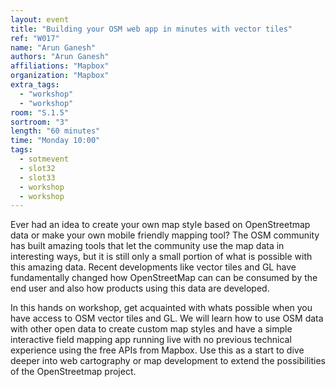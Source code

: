 ```yaml
---
layout: event
title: "Building your OSM web app in minutes with vector tiles"
ref: "W017"
name: "Arun Ganesh"
authors: "Arun Ganesh"
affiliations: "Mapbox"
organization: "Mapbox"
extra_tags:
  - "workshop"
  - "workshop"
room: "S.1.5"
sortroom: "3"
length: "60 minutes"
time: "Monday 10:00"
tags:
  - sotmevent
  - slot32
  - slot33
  - workshop
  - workshop
---
```

Ever had an idea to create your own map style based on OpenStreetmap data or make your own mobile friendly mapping tool? The OSM community has built amazing tools that let the community use the map data in interesting ways, but it is still only a small portion of what is possible with this amazing data. Recent developments like vector tiles and GL have fundamentally changed how OpenStreetMap can can be consumed by the end user and also how products using this data are developed. 

In this hands on workshop, get acquainted with whats possible when you have access to OSM vector tiles and GL. We will learn how to use OSM data with other open data to create custom map styles and have a simple interactive field mapping app running live with no previous technical experience using the free APIs from Mapbox. Use this as a start to dive deeper into web cartography or map development to extend the possibilities of the OpenStreetmap project.